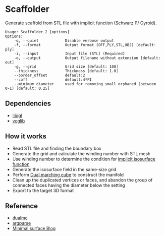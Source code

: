 # Scaffolder
Generate scaffold from STL file with implicit function (Schwarz P/ Gyroid).
```
Usage: Scaffolder_2 [options]
Options:
    -q, --quiet            Disable verbose output
    -f, --format           Output format (OFF,PLY,STL,OBJ) [default: ply]
    -i, --input            Input file (STL) (Required)
    -o, --output           Output filename without extension [default: out]
    -g, --grid             Grid size [default: 100]
    --thickness            Thickness [default: 1.0]
    --border_offset        default:2
    --coff                 default:4*PI
    --minimum_diameter     used for removing small orphaned (between 0-1) [default: 0.25]
```

## Dependencies
- [libigl](https://libigl.github.io/)
- [vcglib](https://github.com/cnr-isti-vclab/vcglib)

## How it works
- Read STL file and finding the boundary box
- Generate the grid and calculate the winding number with STL mesh
- Use winding number to determine the condition for [implicit isosurface function](https://wewanttolearn.wordpress.com/2019/02/03/triply-periodic-minimal-surfaces/)
- Generate the isosurface field in the same-size grid
- Perform [Dual marching cube](https://github.com/dominikwodniok/dualmc) to construct the manifold
- Clean up the duplicated vertices or faces, and abandon the group of connected faces having the diameter below the setting
- Export to the target 3D format

## Reference 
- [dualmc](https://github.com/dominikwodniok/dualmc)
- [argparse](https://github.com/jamolnng/argparse)
- [Minimal surface Blog](https://minimalsurfaces.blog/)
